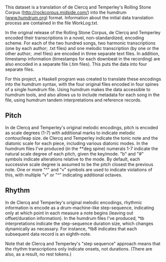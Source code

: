 This dataset is a translation of de Clercq and Temperley's Rolling Stone Corpus (http://rockcorpus.midside.com/) into the humdrum (www.humdrum.org) format.
Information about the initial data translation process are contained in the file WorkLog.txt.


In the original release of the Rolling Stone Corpus, de Clercq and Temperley encoded their transcriptions in a novel, non-standardized, encoding scheme.
For each of the two hundred songs, two harmonic transcriptions (one by each author; .txt files) and one melodic transcription (by one or the other author; .mel files) are encoded in three separate text files.
In addition, timestamp information (timestamps for each downbeat in the recording) are also encoded in a separate file (.tim files).
This puts the data into four separate files.

For this project, a Haskell program was created to translate these encodings into the humdrum syntax, with the four original files encoded in four spines of a single humdrum file.
Using humdrum makes the data accessible to humdrum tools, and also allows us to include metadata for each song in the file, using humdrum tandem interpretations and reference records.


## Pitch

In de Clercq and Temperley's original melodic encodings, pitch is encoded as scale degrees (1-7) with additional marks to indicate melodic contour/leap size.
de Clercq and Temperley indicate the tonic note and the diatonic scale for each piece, including various diatonic modes.
In the humdrum files I've produced (in the \*\*deg spine) numerals 1-7 indicate the natural scale degree of each pitch, given the key/mode.
"b" and "#" symbols indicate alterations relative to the mode.
By default, each successive scale degree is assumed to be the pitch closest the previous note.
One or more "^" and "v" symbols are used to indicate violations of this, with multiple "v" or "^" indicating additional octaves.


## Rhythm

In de Clercq and Temperley's original melodic encodings, rhythmic information is encode as a drum-machine-like step-sequence, indicating only at which point in each measure a note begins (leaving out offset/duration information).
In the humdrum files I've produced, \*tb interpretations indicate the step-sequence duration size, which changes dynamically as necassary.
For instance, \*tb8 indicates that each subsequent data record is an eighth-note.

Note that de Clercq and Temperley's "step sequence" approach means that the rhythm transcriptions only indicate onsets, not durations.
(There are also, as a result, no rest tokens.)
